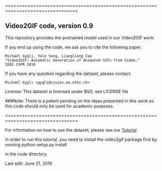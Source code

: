 ================================================================================

## Video2GIF code, version 0.9

This repository provides the pretrained model used in our Video2GIF work.

If you end up using the code, we ask you to cite the following paper:

    Michael Gygli, Yale Song, Liangliang Cao
    "Video2GIF: Automatic Generation of Animated GIFs from Video,"
    IEEE CVPR 2016

If you have any question regarding the dataset, please contact:

    Michael Gygli <gygli@vision.ee.ethz.ch>

License: This dataset is licensed under BSD, see LICENSE file

###Note: There is a patent pending on the ideas presented in this work so this code should only be used for academic purposes.

================================================================================

For information on how to use the dataset, please see our
    [Tutorial](video2gif_code/video2gif_demo.ipynb)

In order to run this tutorial, you need to install the video2gif package first by running
    python setup.py install

in the code directory.
   
Last edit: June 21, 2016

